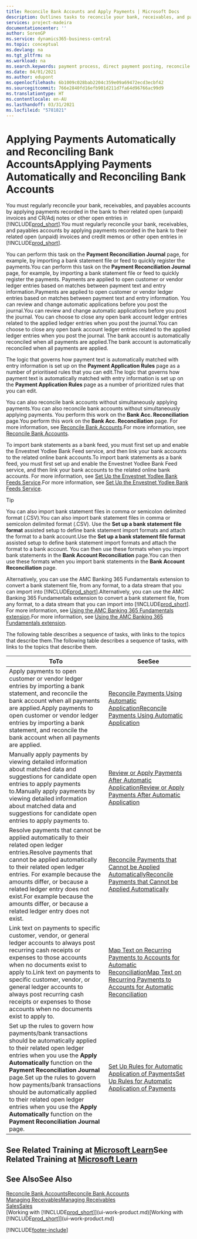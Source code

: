 ```yaml
---
title: Reconcile Bank Accounts and Apply Payments | Microsoft Docs
description: Outlines tasks to reconcile your bank, receivables, and payables accounts, post cash receipts or expenses, and apply payments automatically.
services: project-madeira
documentationcenter: ''
author: SorenGP
ms.service: dynamics365-business-central
ms.topic: conceptual
ms.devlang: na
ms.tgt_pltfrm: na
ms.workload: na
ms.search.keywords: payment process, direct payment posting, reconcile payment, expenses, cash receipts
ms.date: 04/01/2021
ms.author: edupont
ms.openlocfilehash: 6b1009c028bab2204c359e09a69472ecd3ecbf42
ms.sourcegitcommit: 766e2840fd16efb901d211d7fa64d96766ac99d9
ms.translationtype: HT
ms.contentlocale: en-AU
ms.lasthandoff: 03/31/2021
ms.locfileid: "5781821"
---
```

# <a name="applying-payments-automatically-and-reconciling-bank-accounts"></a><span data-ttu-id="61d4c-103">Applying Payments Automatically and Reconciling Bank Accounts</span><span class="sxs-lookup"><span data-stu-id="61d4c-103">Applying Payments Automatically and Reconciling Bank Accounts</span></span>
<span data-ttu-id="61d4c-104">You must regularly reconcile your bank, receivables, and payables accounts by applying payments recorded in the bank to their related open (unpaid) invoices and CR/Adj notes or other open entries in [!INCLUDE[prod_short](includes/prod_short.md)].</span><span class="sxs-lookup"><span data-stu-id="61d4c-104">You must regularly reconcile your bank, receivables, and payables accounts by applying payments recorded in the bank to their related open (unpaid) invoices and credit memos or other open entries in [!INCLUDE[prod_short](includes/prod_short.md)].</span></span>  

<span data-ttu-id="61d4c-105">You can perform this task on the **Payment Reconciliation Journal** page, for example, by importing a bank statement file or feed to quickly register the payments.</span><span class="sxs-lookup"><span data-stu-id="61d4c-105">You can perform this task on the **Payment Reconciliation Journal** page, for example, by importing a bank statement file or feed to quickly register the payments.</span></span> <span data-ttu-id="61d4c-106">Payments are applied to open customer or vendor ledger entries based on matches between payment text and entry information.</span><span class="sxs-lookup"><span data-stu-id="61d4c-106">Payments are applied to open customer or vendor ledger entries based on matches between payment text and entry information.</span></span> <span data-ttu-id="61d4c-107">You can review and change automatic applications before you post the journal.</span><span class="sxs-lookup"><span data-stu-id="61d4c-107">You can review and change automatic applications before you post the journal.</span></span> <span data-ttu-id="61d4c-108">You can choose to close any open bank account ledger entries related to the applied ledger entries when you post the journal.</span><span class="sxs-lookup"><span data-stu-id="61d4c-108">You can choose to close any open bank account ledger entries related to the applied ledger entries when you post the journal.</span></span> <span data-ttu-id="61d4c-109">The bank account is automatically reconciled when all payments are applied.</span><span class="sxs-lookup"><span data-stu-id="61d4c-109">The bank account is automatically reconciled when all payments are applied.</span></span>

<span data-ttu-id="61d4c-110">The logic that governs how payment text is automatically matched with entry information is set up on the **Payment Application Rules** page as a number of prioritised rules that you can edit.</span><span class="sxs-lookup"><span data-stu-id="61d4c-110">The logic that governs how payment text is automatically matched with entry information is set up on the **Payment Application Rules** page as a number of prioritized rules that you can edit.</span></span>

<span data-ttu-id="61d4c-111">You can also reconcile bank accounts without simultaneously applying payments.</span><span class="sxs-lookup"><span data-stu-id="61d4c-111">You can also reconcile bank accounts without simultaneously applying payments.</span></span> <span data-ttu-id="61d4c-112">You perform this work on the **Bank Acc. Reconciliation** page.</span><span class="sxs-lookup"><span data-stu-id="61d4c-112">You perform this work on the **Bank Acc. Reconciliation** page.</span></span> <span data-ttu-id="61d4c-113">For more information, see [Reconcile Bank Accounts](bank-how-reconcile-bank-accounts-separately.md).</span><span class="sxs-lookup"><span data-stu-id="61d4c-113">For more information, see [Reconcile Bank Accounts](bank-how-reconcile-bank-accounts-separately.md).</span></span>   

<span data-ttu-id="61d4c-114">To import bank statements as a bank feed, you must first set up and enable the Envestnet Yodlee Bank Feed service, and then link your bank accounts to the related online bank accounts.</span><span class="sxs-lookup"><span data-stu-id="61d4c-114">To import bank statements as a bank feed, you must first set up and enable the Envestnet Yodlee Bank Feed service, and then link your bank accounts to the related online bank accounts.</span></span> <span data-ttu-id="61d4c-115">For more information, see [Set Up the Envestnet Yodlee Bank Feeds Service](bank-how-setup-bank-statement-service.md).</span><span class="sxs-lookup"><span data-stu-id="61d4c-115">For more information, see [Set Up the Envestnet Yodlee Bank Feeds Service](bank-how-setup-bank-statement-service.md).</span></span>  

> [!TIP]
> <span data-ttu-id="61d4c-116">You can also import bank statement files in comma or semicolon delimited format (.CSV).</span><span class="sxs-lookup"><span data-stu-id="61d4c-116">You can also import bank statement files in comma or semicolon delimited format (.CSV).</span></span> <span data-ttu-id="61d4c-117">Use the **Set up a bank statement file format** assisted setup to define bank statement import formats and attach the format to a bank account.</span><span class="sxs-lookup"><span data-stu-id="61d4c-117">Use the **Set up a bank statement file format** assisted setup to define bank statement import formats and attach the format to a bank account.</span></span> <span data-ttu-id="61d4c-118">You can then use these formats when you import bank statements in the **Bank Account Reconciliation** page.</span><span class="sxs-lookup"><span data-stu-id="61d4c-118">You can then use these formats when you import bank statements in the **Bank Account Reconciliation** page.</span></span>

<span data-ttu-id="61d4c-119">Alternatively, you can use the AMC Banking 365 Fundamentals extension to convert a bank statement file, from any format, to a data stream that you can import into [!INCLUDE[prod_short](includes/prod_short.md)].</span><span class="sxs-lookup"><span data-stu-id="61d4c-119">Alternatively, you can use the AMC Banking 365 Fundamentals extension to convert a bank statement file, from any format, to a data stream that you can import into [!INCLUDE[prod_short](includes/prod_short.md)].</span></span> <span data-ttu-id="61d4c-120">For more information, see [Using the AMC Banking 365 Fundamentals extension](ui-extensions-amc-banking.md).</span><span class="sxs-lookup"><span data-stu-id="61d4c-120">For more information, see [Using the AMC Banking 365 Fundamentals extension](ui-extensions-amc-banking.md).</span></span>  

<span data-ttu-id="61d4c-121">The following table describes a sequence of tasks, with links to the topics that describe them.</span><span class="sxs-lookup"><span data-stu-id="61d4c-121">The following table describes a sequence of tasks, with links to the topics that describe them.</span></span>  

| <span data-ttu-id="61d4c-122">To</span><span class="sxs-lookup"><span data-stu-id="61d4c-122">To</span></span> | <span data-ttu-id="61d4c-123">See</span><span class="sxs-lookup"><span data-stu-id="61d4c-123">See</span></span> |
| --- | --- |
| <span data-ttu-id="61d4c-124">Apply payments to open customer or vendor ledger entries by importing a bank statement, and reconcile the bank account when all payments are applied.</span><span class="sxs-lookup"><span data-stu-id="61d4c-124">Apply payments to open customer or vendor ledger entries by importing a bank statement, and reconcile the bank account when all payments are applied.</span></span> |[<span data-ttu-id="61d4c-125">Reconcile Payments Using Automatic Application</span><span class="sxs-lookup"><span data-stu-id="61d4c-125">Reconcile Payments Using Automatic Application</span></span>](receivables-how-reconcile-payments-auto-application.md) |
| <span data-ttu-id="61d4c-126">Manually apply payments by viewing detailed information about matched data and suggestions for candidate open entries to apply payments to.</span><span class="sxs-lookup"><span data-stu-id="61d4c-126">Manually apply payments by viewing detailed information about matched data and suggestions for candidate open entries to apply payments to.</span></span> |[<span data-ttu-id="61d4c-127">Review or Apply Payments After Automatic Application</span><span class="sxs-lookup"><span data-stu-id="61d4c-127">Review or Apply Payments After Automatic Application</span></span>](receivables-how-review-apply-payments-auto-application.md) |
| <span data-ttu-id="61d4c-128">Resolve payments that cannot be applied automatically to their related open ledger entries.</span><span class="sxs-lookup"><span data-stu-id="61d4c-128">Resolve payments that cannot be applied automatically to their related open ledger entries.</span></span> <span data-ttu-id="61d4c-129">For example because the amounts differ, or because a related ledger entry does not exist.</span><span class="sxs-lookup"><span data-stu-id="61d4c-129">For example because the amounts differ, or because a related ledger entry does not exist.</span></span> |[<span data-ttu-id="61d4c-130">Reconcile Payments that Cannot be Applied Automatically</span><span class="sxs-lookup"><span data-stu-id="61d4c-130">Reconcile Payments that Cannot be Applied Automatically</span></span>](receivables-how-reconcile-payments-cannot-apply-auto.md) |
| <span data-ttu-id="61d4c-131">Link text on payments to specific customer, vendor, or general ledger accounts to always post recurring cash receipts or expenses to those accounts when no documents exist to apply to.</span><span class="sxs-lookup"><span data-stu-id="61d4c-131">Link text on payments to specific customer, vendor, or general ledger accounts to always post recurring cash receipts or expenses to those accounts when no documents exist to apply to.</span></span> |[<span data-ttu-id="61d4c-132">Map Text on Recurring Payments to Accounts for Automatic Reconciliation</span><span class="sxs-lookup"><span data-stu-id="61d4c-132">Map Text on Recurring Payments to Accounts for Automatic Reconciliation</span></span>](receivables-how-map-text-recurring-payments-accounts-auto-reconcilliation.md) |
|<span data-ttu-id="61d4c-133">Set up the rules to govern how payments/bank transactions should be automatically applied to their related open ledger entries when you use the **Apply Automatically** function on the **Payment Reconciliation Journal** page.</span><span class="sxs-lookup"><span data-stu-id="61d4c-133">Set up the rules to govern how payments/bank transactions should be automatically applied to their related open ledger entries when you use the **Apply Automatically** function on the **Payment Reconciliation Journal** page.</span></span>|[<span data-ttu-id="61d4c-134">Set Up Rules for Automatic Application of Payments</span><span class="sxs-lookup"><span data-stu-id="61d4c-134">Set Up Rules for Automatic Application of Payments</span></span>](receivables-how-set-up-payment-application-rules.md)|

## <a name="see-related-training-at-microsoft-learn"></a><span data-ttu-id="61d4c-135">See Related Training at [Microsoft Learn](/learn/modules/use-journals-dynamics-365-business-central/index)</span><span class="sxs-lookup"><span data-stu-id="61d4c-135">See Related Training at [Microsoft Learn](/learn/modules/use-journals-dynamics-365-business-central/index)</span></span>

## <a name="see-also"></a><span data-ttu-id="61d4c-136">See Also</span><span class="sxs-lookup"><span data-stu-id="61d4c-136">See Also</span></span>
[<span data-ttu-id="61d4c-137">Reconcile Bank Accounts</span><span class="sxs-lookup"><span data-stu-id="61d4c-137">Reconcile Bank Accounts</span></span>](bank-how-reconcile-bank-accounts-separately.md)  
[<span data-ttu-id="61d4c-138">Managing Receivables</span><span class="sxs-lookup"><span data-stu-id="61d4c-138">Managing Receivables</span></span>](receivables-manage-receivables.md)  
[<span data-ttu-id="61d4c-139">Sales</span><span class="sxs-lookup"><span data-stu-id="61d4c-139">Sales</span></span>](sales-manage-sales.md)  
<span data-ttu-id="61d4c-140">[Working with [!INCLUDE[prod_short](includes/prod_short.md)]](ui-work-product.md)</span><span class="sxs-lookup"><span data-stu-id="61d4c-140">[Working with [!INCLUDE[prod_short](includes/prod_short.md)]](ui-work-product.md)</span></span>


[!INCLUDE[footer-include](includes/footer-banner.md)]